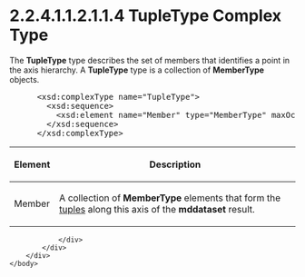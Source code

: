 <html dir="LTR" xmlns:mshelp="http://msdn.microsoft.com/mshelp" xmlns:ddue="http://ddue.schemas.microsoft.com/authoring/2003/5" xmlns:xlink="http://www.w3.org/1999/xlink" xmlns:tool="http://www.microsoft.com/tooltip">
    <head>
        <meta http-equiv="Content-Type" content="text/html; CHARSET=utf-8"></meta>
        <meta name="save" content="history"></meta>
        <title>2.2.4.1.1.2.1.1.4 TupleType Complex Type</title>
        <xml>
            <mshelp:toctitle title="2.2.4.1.1.2.1.1.4 TupleType Complex Type"></mshelp:toctitle>
            <mshelp:rltitle title="[MS-SSAS]: TupleType Complex Type"></mshelp:rltitle>
            <mshelp:keyword index="A" term="48dc96b9-7a2b-474f-8ae7-608e663f6491"></mshelp:keyword>
            <mshelp:attr name="DCSext.ContentType" value="open specification"></mshelp:attr>
            <mshelp:attr name="AssetID" value="48dc96b9-7a2b-474f-8ae7-608e663f6491"></mshelp:attr>
            <mshelp:attr name="TopicType" value="kbRef"></mshelp:attr>
            <mshelp:attr name="DCSext.Title" value="[MS-SSAS]: TupleType Complex Type" />
        </xml>
    </head>
    <body>
        <div id="header">
            <h1 class="heading">2.2.4.1.1.2.1.1.4 TupleType Complex Type</h1>
        </div>
        <div id="mainSection">
            <div id="mainBody">
                <div id="allHistory" class="saveHistory"></div>
                <div id="sectionSection0" class="section" name="collapseableSection">
                    

<p>The <b>TupleType</b> type describes the set of members that
identifies a point in the axis hierarchy. A <b>TupleType</b> type is a
collection of <b>MemberType</b> objects.</p>

<dl>
<dd>
<div><pre> &lt;xsd:complexType name=&quot;TupleType&quot;&gt;
   &lt;xsd:sequence&gt;
     &lt;xsd:element name=&quot;Member&quot; type=&quot;MemberType&quot; maxOccurs=&quot;unbounded&quot; /&gt;
   &lt;/xsd:sequence&gt;
 &lt;/xsd:complexType&gt;
</pre></div>
</dd></dl>

<table>
 <thead>
  <tr>
   <th>
   <p>Element</p>
   </th>
   <th>
   <p>Description</p>
   </th>
  </tr>
 </thead>
 <tr>
  <td>
  <p>Member</p>
  </td>
  <td>
  <p>A collection of <b>MemberType</b> elements that form
  the <a href="8676f5ce-62d4-4244-a326-634bfed4aba4.htm#gt_e64f7e8a-c55b-47dc-9c6e-2afe5f13d448">tuples</a> along this
  axis of the <b>mddataset</b> result.</p>
  </td>
 </tr>
</table>

<p> </p>


                </div>
            </div>
        </div>
    </body>
</html>